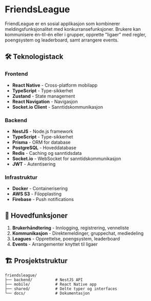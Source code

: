 # FriendsLeague

FriendLeague er en sosial applikasjon som kombinerer meldingsfunksjonalitet med konkurransefunksjoner. Brukere kan kommunisere én-til-én eller i grupper, opprette "ligaer" med regler, poengsystem og leaderboard, samt arrangere events.

## 🛠️ Teknologistack

### Frontend
- **React Native** - Cross-platform mobilapp
- **TypeScript** - Type-sikkerhet
- **Zustand** - State management
- **React Navigation** - Navigasjon
- **Socket.io Client** - Sanntidskommunikasjon

### Backend
- **NestJS** - Node.js framework
- **TypeScript** - Type-sikkerhet
- **Prisma** - ORM for database
- **PostgreSQL** - Hoveddatabase
- **Redis** - Caching og sanntidsdata
- **Socket.io** - WebSocket for sanntidskommunikasjon
- **JWT** - Autentisering

### Infrastruktur
- **Docker** - Containerisering
- **AWS S3** - Filopplasting
- **Firebase** - Push notifications

## 📱 Hovedfunksjoner

1. **Brukerhåndtering** - Innlogging, registrering, venneliste
2. **Kommunikasjon** - Direktemeldinger, gruppechat, mediedeling
3. **Leagues** - Opprettelse, poengsystem, leaderboard
4. **Events** - Arrangementer knyttet til ligaer

## 🏗️ Prosjektstruktur

```
friendsleague/
├── backend/          # NestJS API
├── mobile/           # React Native app
├── shared/           # Delte typer og interfaces
└── docs/             # Dokumentasjon
```

